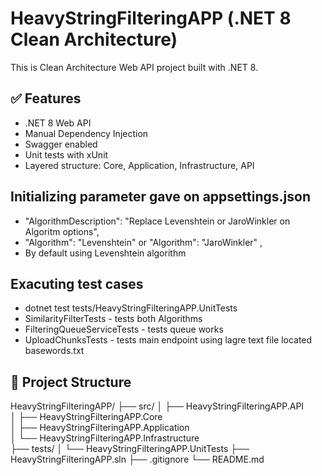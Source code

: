 # HeavyStringFilteringAPP (.NET 8 Clean Architecture)

This is  Clean Architecture Web API project built with .NET 8.

## ✅ Features

- .NET 8 Web API 
- Manual Dependency Injection
- Swagger enabled
- Unit tests with xUnit
- Layered structure: Core, Application, Infrastructure, API


## Initializing parameter gave on appsettings.json
 -  "AlgorithmDescription": "Replace Levenshtein or JaroWinkler  on Algoritm options",
 -  "Algorithm": "Levenshtein" or  "Algorithm": "JaroWinkler" ,
 -  By default  using  Levenshtein algorithm 
 

## Exacuting test cases
-  dotnet test tests/HeavyStringFilteringAPP.UnitTests
-  SimilarityFilterTests  -  tests both Algorithms
-  FilteringQueueServiceTests - tests queue works
-  UploadChunksTests - tests main endpoint using lagre text file located basewords.txt



## 📁 Project Structure
HeavyStringFilteringAPP/
├── src/
│ ├── HeavyStringFilteringAPP.API  
│ ├── HeavyStringFilteringAPP.Core  
│ ├── HeavyStringFilteringAPP.Application  
│ └── HeavyStringFilteringAPP.Infrastructure  
├── tests/
│ └── HeavyStringFilteringAPP.UnitTests 
├── HeavyStringFilteringAPP.sln
├── .gitignore
└── README.md
